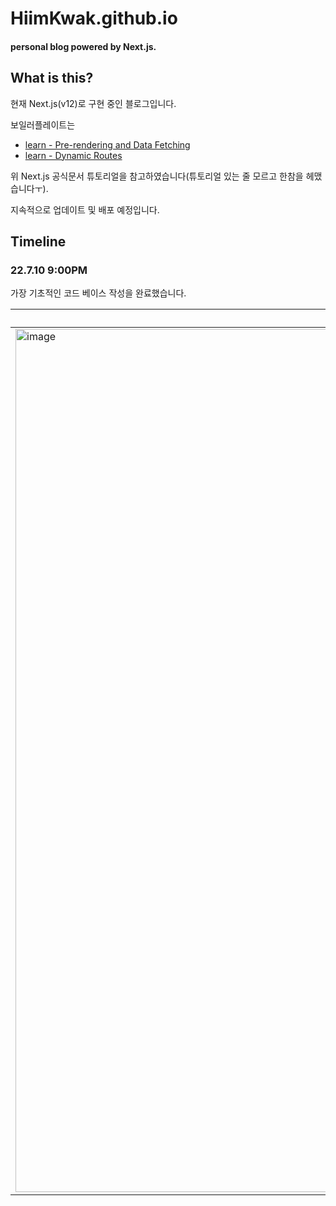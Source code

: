 # HiimKwak.github.io
#### personal blog powered by Next.js.

## What is this?
현재 Next.js(v12)로 구현 중인 블로그입니다.

보일러플레이트는 
- [learn - Pre-rendering and Data Fetching](https://nextjs.org/learn/basics/data-fetching)
- [learn - Dynamic Routes](https://nextjs.org/learn/basics/dynamic-routes)

위 Next.js 공식문서 튜토리얼을 참고하였습니다(튜토리얼 있는 줄 모르고 한참을 헤맸습니다ㅜ).

지속적으로 업데이트 및 배포 예정입니다.

## Timeline
### 22.7.10 9:00PM

가장 기초적인 코드 베이스 작성을 완료했습니다.

|index.tsx|posts/[id].tsx|
|---|---|
|<img width="1381" alt="image" src="https://github.com/HiimKwak/HiimKwak.github.io/assets/87803596/4f800015-fadc-4ed9-8b9a-92096dfe3f61">|<img width="1381" alt="image" src="https://github.com/HiimKwak/HiimKwak.github.io/assets/87803596/faef8f14-b300-45a1-9a24-06b0ab5ad16a">|
